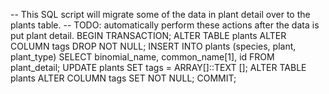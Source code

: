 -- This SQL script will migrate some of the data in plant detail over to the plants table.
-- TODO: automatically perform these actions after the data is put plant detail.
BEGIN TRANSACTION;
ALTER TABLE plants ALTER COLUMN tags DROP NOT NULL;
INSERT INTO plants (species, plant, plant_type) SELECT
binomial_name,
common_name[1],
id
FROM plant_detail;
UPDATE plants SET tags = ARRAY[]::TEXT [];
ALTER TABLE plants ALTER COLUMN tags SET NOT NULL;
COMMIT;

